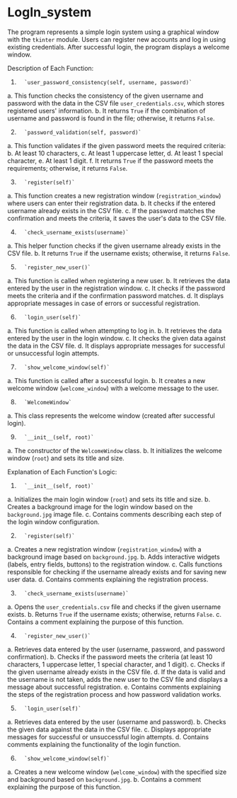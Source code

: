 # LogIn_system
The program represents a simple login system using a graphical window with the `tkinter` module. Users can register new accounts and log in using existing credentials. After successful login, the program displays a welcome window.

Description of Each Function:
 
1.       `user_password_consistency(self, username, password)`
a.       This function checks the consistency of the given username and password with the data in the CSV file `user_credentials.csv`,             which stores registered users' information.
b.       It returns `True` if the combination of username and password is found in the file; otherwise, it returns `False`.
 
2.       `password_validation(self, password)`
a.       This function validates if the given password meets the required criteria:
b.       At least 10 characters,
c.       At least 1 uppercase letter,
d.       At least 1 special character,
e.       At least 1 digit.
f.        It returns `True` if the password meets the requirements; otherwise, it returns `False`.
 
3.       `register(self)`
a.       This function creates a new registration window (`registration_window`) where users can enter their registration data.
b.       It checks if the entered username already exists in the CSV file.
c.       If the password matches the confirmation and meets the criteria, it saves the user's data to the CSV file.
 
4.       `check_username_exists(username)`
a.       This helper function checks if the given username already exists in the CSV file.
b.       It returns `True` if the username exists; otherwise, it returns `False`.
 
5.       `register_new_user()`
a.       This function is called when registering a new user.
b.       It retrieves the data entered by the user in the registration window.
c.       It checks if the password meets the criteria and if the confirmation password matches.
d.       It displays appropriate messages in case of errors or successful registration.
 
 
6.       `login_user(self)`
a.       This function is called when attempting to log in.
b.       It retrieves the data entered by the user in the login window.
c.       It checks the given data against the data in the CSV file.
d.       It displays appropriate messages for successful or unsuccessful login attempts.
 
7.       `show_welcome_window(self)`
a.       This function is called after a successful login.
b.       It creates a new welcome window (`welcome_window`) with a welcome message to the user.
 
8.       `WelcomeWindow`
a.       This class represents the welcome window (created after successful login).
 
9.       `__init__(self, root)`
a.       The constructor of the `WelcomeWindow` class.
b.       It initializes the welcome window (`root`) and sets its title and size.
 
Explanation of Each Function's Logic:
 
1.       `__init__(self, root)`
a.       Initializes the main login window (`root`) and sets its title and size.
b.       Creates a background image for the login window based on the `background.jpg` image file.
c.       Contains comments describing each step of the login window configuration.
 
2.       `register(self)`
a.       Creates a new registration window (`registration_window`) with a background image based on `background.jpg`.
b.       Adds interactive widgets (labels, entry fields, buttons) to the registration window.
c.       Calls functions responsible for checking if the username already exists and for saving new user data.
d.       Contains comments explaining the registration process.
 
3.       `check_username_exists(username)`
a.       Opens the `user_credentials.csv` file and checks if the given username exists.
b.       Returns `True` if the username exists; otherwise, returns `False`.
c.       Contains a comment explaining the purpose of this function.
 
4.       `register_new_user()`
a.       Retrieves data entered by the user (username, password, and password confirmation).
b.       Checks if the password meets the criteria (at least 10 characters, 1 uppercase letter, 1 special character, and 1 digit).
c.       Checks if the given username already exists in the CSV file.
d.       If the data is valid and the username is not taken, adds the new user to the CSV file and displays a message about successful             registration.
e.       Contains comments explaining the steps of the registration process and how password validation works.
 
5.       `login_user(self)`
a.       Retrieves data entered by the user (username and password).
b.       Checks the given data against the data in the CSV file.
c.       Displays appropriate messages for successful or unsuccessful login attempts.
d.       Contains comments explaining the functionality of the login function.
 
6.       `show_welcome_window(self)`
a.       Creates a new welcome window (`welcome_window`) with the specified size and background based on `background.jpg`.
b.       Contains a comment explaining the purpose of this function.
